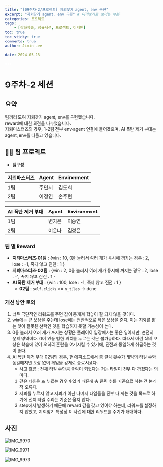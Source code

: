 ```yaml
---
title: "[09주차-2/프로젝트] 지뢰찾기 agent, env 구현"  
excerpt: "지뢰찾기 agent, env 구현" # 미리보기로 보이는 부분  
categories: 프로젝트  
tags: 
    - [강화학습, 정규세션, 프로젝트, 이지민]  
toc: true  
toc_sticky: true  
comments: true  
author: Jimin Lee  

date: 2024-05-23

---
```


# 9주차-2 세션

## 요약 
팀끼리 모여 지뢰찾기 agent, env를 구현했습니다.  
reward에 대한 의견을 나누었습니다.  
지뢰마스터즈의 경우, 1-2팀 전부 env-agent 연결에 들어갔으며, AI 폭탄 제거 부대는 agent, env를 다듬고 있습니다. 

## 👩‍💻 팀 프로젝트 
- **팀구성**   

| 지뢰마스터즈 | Agent | Environment |
| --- |-----|-------------|
| 1팀 | 주민서 | 김도희         |
| 2팀 | 이정연 | 손주현         |

| AI 폭탄 제거 부대 | Agent | Environment |
| --- |-------|-------------|
| 1팀  | 변지은   | 이승연         |
| 2팀 | 이은나   | 김정은         |

### 팀 별 Reward
- **지뢰마스터즈-01팀** : {win : 10,  0을 눌러서 여러 개가 동시에 까지는 경우 : 2, lose : -1, 죽지 않고 진전 : 1 }  
- **지뢰마스터즈-02팀** : {win : 2,  0을 눌러서 여러 개가 동시에 까지는 경우 : 2, lose : -1, 죽지 않고 진전 : 1 }  
- **AI 폭탄 제거 부대** : {win : 100, lose : -1, 죽지 않고 진전 : 1 }  
  - **02팀** : `self.clicks` >= `n_tiles`  -> done

### 개선 방안 토의 
1. 너무 극단적인 리워드를 주면 값이 뭉개져 학습이 잘 되지 않을 것이다.   
2. win에는 큰 보상을 주는데 lose에는 전반적으로 작은 보상을 준다. 이는 지뢰를 밟는 것이 잘못된 선택인 것을 학습하지 못할 가능성이 높다. 
3. 0을 눌러서 여러 개가 까지는 상황은 플레이어 입장에서는 좋은 일이지만, 순전히 운의 영역이다. 0이 있을 법한 위치를 누르는 것은 불가능하다. 따라서 이런 식의 보상은 학습에 있어 오히려 혼란을 야기시킬 수 있기에, 진전과 동일하게 취급하는 것이 좋다. 
4. AI 폭탄 제거 부대 02팀의 경우, 한 에피소드에서 총 클릭 횟수가 게임의 타일 수와 동일해지면 보상 없이 게임을 강제로 종료시켰다. 
   - 사고 흐름 : 전체 타일 수만큼 클릭이 되었다는 거는 타일이 전부 다 까졌다는 의미다.
   1. 같은 타일을 또 누르는 경우가 있기 때문에 총 클릭 수를 기준으로 하는 건 논리적 오류다. 
   2. 지뢰를 누르지 않고 지뢰가 아닌 나머지 타일들을 전부 다 까는 것을 목표로 하기에 전체 타일 수라는 기준은 옳지 않다. 
   3. step에서 발생하기 때문에 reward 값을 갖고 있어야 하는데, 리워드를 설정하지 않았고, 지뢰찾기 특성상 이 사건에 대한 리워드를 주기가 애매하다.


## 사진
![IMG_9970](https://github.com/KanghwaSisters/kanghwasisters.github.io/assets/126959470/19e48c7a-199f-43d9-89d8-c6bc23f67731)  

![IMG_9971](https://github.com/KanghwaSisters/kanghwasisters.github.io/assets/126959470/dccb43bc-9c22-411f-a45f-cc2bc205b2cb)  

![IMG_9973](https://github.com/KanghwaSisters/kanghwasisters.github.io/assets/126959470/345dac2a-4c32-4113-acda-56e76f888778)  

